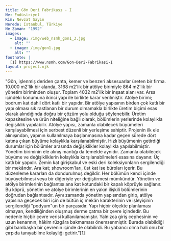 ```yaml
---
title: Gön Deri Fabrikası - I
Ne: Endüstriyel
Kim: Nevzat Sayın
Nerede: Istanbul, Türkiye
Ne Zaman: "1992"
images:
  - image: /img/web_nsmh_gon1_3.jpg
    alt: ""
  - image: /img/gon1.jpg
    alt: ""
footnote: |
  [1] https://www.nsmh.com/Gon-Deri-Fabrikasi-I
layout: project.njk
---
```

"Gön, işlenmiş deriden çanta, kemer ve benzeri aksesuarlar üreten bir firma. 10.000 m2'lik bir alanda, 3168 m2'lik bir atölye birimiyle 864 m2'lik bir yönetim biriminden oluşur. Toplam 4032 m2'lik bir inşaat alanı var. Arsa içindeki konumuna ikinci yapı ile birlikte karar verilmiştir. Atölye birimi; bodrum kat dahil dört katlı bir yapıdır. Bir atölye yapısının birden çok katlı bir yapı olması sık rastlanan bir durum olmamakla birlikte üretim biçimi esas olarak alındığında doğru bir çözüm yolu olduğu söylenebilir. Üretim kapasitesine ve ürün niteliğine bağlı olarak, bölümlerin yerlerinde kolaylıkla değişiklik yapılabilir. Atölye yapısı, zamanla olabilecek büyümeleri karşılayabilmesi için serbest düzenli bir yerleşime sahiptir. Projenin ilk ele alınışından, yapının kullanılmaya başlanmasına kadar geçen sürede dört katına çıkan büyüme kolaylıkla karşılanabilmiştir. Hızlı büyümenin getirdiği durumlar için bölümler arasında değişiklikler kolaylıkla yapılabilmiştir. Yönetim biriminin ele alınış mantığı da temelde aynıdır. Zamanla olabilecek büyüme ve değişikliklerin kolaylıkla karşılanabilmeleri esasına dayanır. Üç katlı bir yapıdır. Zemin kat girişkabul ve eski deri koleksiyonların sergilendiği bir mekândır. Ara kat; showroom'ları, üst kat ise büroları içerir. Bu düzenleme kararları da dondurulmuş değildir. Her bölümün kendi içinde büyüyebilmesi veya bir diğeriyle yer değiştirmesi mümkündür. Yönetim ve atölye birimlerinin bağlantısı ana kat kotundaki bir kapalı köprüyle sağlanır. Bu köprü, yönetim ve atölye birimlerinin en yakın ilişkili bölümlerinin doğrudan bağlantısıdır. Aynı zamanda yönetim yapısından girip, atölye yapısına geçecek biri için de bütün iç mekân karakterinin ve işleyişinin sergilendiği "podyum"un bir parçasıdır. Yapı hiçbir ölçekte planlaması olmayan, kendiliğinden oluşmuş derme çatma bir çevre içindedir. Bu nedenle hiçbir çevre verisi kullanılamamıştır. Yalnızca giriş cephesinin ve uzun kenarının, hâkim rüzgâra bakmaması önemsenmiştir. Burada olabildiği gibi bambaşka bir çevrenin içinde de olabilirdi. Bu yabancı olma hali onu bir çırpıda tanıyabilme kolaylığı getirir."\[1]